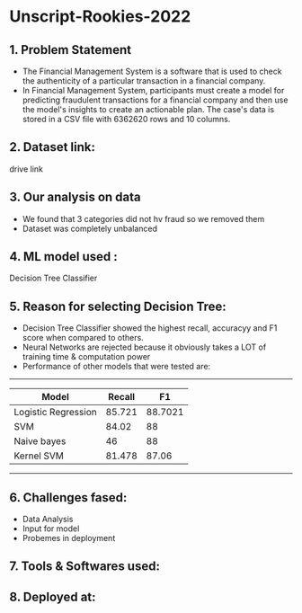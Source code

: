# Unscript-Rookies-2022 

## 1. Problem Statement
*   The Financial Management System is a software that is used to check the 
authenticity of a particular transaction in a financial company.
*   In Financial Management System, participants must create a model for 
predicting fraudulent transactions for a financial company and then use the model's 
insights to create an actionable plan. The case's data is stored in a CSV file with 
6362620 rows and 10 columns.

## 2. Dataset link: 
drive link

## 3. Our analysis on data
*   We found that 3 categories did not hv fraud so we removed them
*   Dataset was completely unbalanced

## 4. ML model used : 
Decision Tree Classifier

## 5. Reason for selecting Decision Tree:
*   Decision Tree Classifier showed the highest recall, accuracyy and F1 score when compared to others.
*   Neural Networks are rejected because it obviously takes a LOT of training time & computation power
*   Performance of other models that were tested are:
 _______________________________________________
| Model               |    Recall   |   F1      |
|---------------------|-------------|-----------|
| Logistic Regression |   85.721    |   88.7021 |
| SVM                 |   84.02     |   88      |
| Naive bayes         |   46        |   88      |
| Kernel SVM          |   81.478    |   87.06   |
------------------------------------------------

## 6. Challenges fased:
*   Data Analysis
*   Input for model 
*   Probemes in deployment
## 7. Tools & Softwares used:

## 8. Deployed at: 
